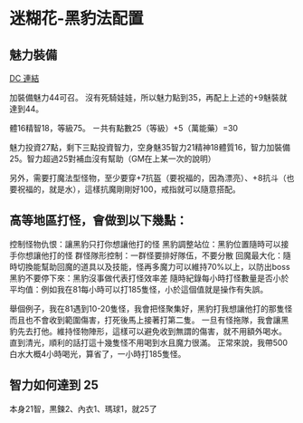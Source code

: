 # 迷糊花-黑豹法配置
## 魅力裝備
<a href="https://discord.com/channels/1182666571198509126/1237884284354957382/1320641779216678962" target="_blank">DC 連結</a>

加裝備魅力44可召。
沒有死騎娃娃，所以魅力點到35，再配上上述的+9魅裝就達到44。

體16精智18，等級75。
ㄧ共有點數25（等級）+5（萬能藥）=30

魅力投資27點，剩下三點投資智力，空身魅35智力21精神18體質16，智力加裝備25。智力超過25對補血沒有幫助（GM在上某一次的說明）

另外，需要打魔法型怪物，至少要穿+7抗盔（要祝福的，因為漂亮）、+8抗斗（也要祝福的，就是水），這樣抗魔剛剛好100，戒指就可以隨意搭配。

## 高等地區打怪，會做到以下幾點：
控制怪物仇恨：讓黑豹只打你想讓他打的怪
黑豹調整站位：黑豹位置隨時可以接手你想讓他打的怪
群怪隊形控制：一群怪要排好隊伍，不要分散
回魔最大化：隨時切換能幫助回魔的道具以及技能，怪再多魔力可以維持70%以上，以防出boss
黑豹不要停下來：黑豹沒事做代表打怪效率差
隨時紀錄每小時打怪數量是否小於平均值：例如我在81每小時可以打185隻怪，小於這個值就是操作有失誤。

舉個例子，我在81遇到10-20隻怪，我會把怪聚集好，黑豹打我想讓他打的那隻怪而且也不會收到範圍傷害，打死後馬上接著打第二隻。
一旦有怪拖隊，我會讓黑豹先去打他。維持怪物陣形，這樣可以避免收到無謂的傷害，就不用額外喝水。
直到清光，順利的話打這十幾隻怪不用喝到水且魔力很滿。
正常來說，我帶500白水大概4小時喝光，算省了，一小時打185隻怪。

## 智力如何達到 25
本身21智，黒鍊2、內衣1、瑪球1，就25了
